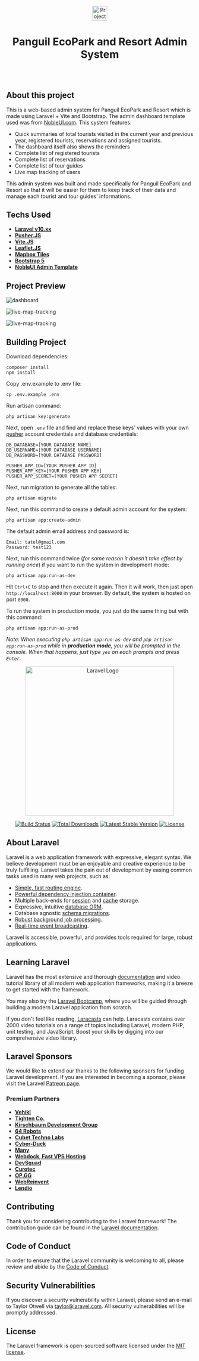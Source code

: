 <p align="center"><a href="https://laravel.com" target="_blank"><img src="./public/assets/images/favicon.png" width="40" alt="Project Logo"></a></p>
<h1 align="center" style="border-bottom:none; margin-bottom: 80px;">Panguil EcoPark and Resort Admin System</h1>

## About this project

This is a web-based admin system for Panguil EcoPark and Resort which is made using Laravel + Vite and Bootstrap. The admin dashboard template used was from <a href="https://www.nobleui.com">NobleUI.com</a>. This system features:

- Quick summaries of total tourists visited in the current year and previous year, registered tourists, reservations and assigned tourists.
- The dashboard itself also shows the reminders
- Complete list of registered tourists
- Complete list of reservations
- Complete list of tour guides
- Live map tracking of users

This admin system was built and made specifically for Panguil EcoPark and Resort so that it will be easier for them to keep track of their data and manage each tourist and tour guides' informations.

## Techs Used
- **[Laravel v10.xx](https://laravel.com)**
- **[Pusher.JS](https://pusher.com)**
- **[Vite.JS](https://vitejs.dev)**
- **[Leaflet.JS](https://leafletjs.com)**
- **[Mapbox Tiles](https://mapbox.com)**
- **[Bootstrap 5](https://getbootstrap.com)**
- **[NobleUI Admin Template](https://nobleui.com)**

## Project Preview

![dashboard](./screenshots/dashboard.png)

![live-map-tracking](./screenshots/live-map-tracking.png)


![live-map-tracking](./screenshots/live-map-tracking-2.png)

## Building Project

Download dependencies:

```
composer install
npm install
```

Copy .env.example to .env file:

```
cp .env.example .env
```

Run artisan command:

```
php artisan key:generate
```

Next, open `.env` file and find and replace these keys' values with your own [pusher](https://pusher.com) account credentials and database credentials:

```
DB_DATABASE=[YOUR DATABASE NAME]
DB_USERNAME=[YOUR DATABASE USERNAME]
DB_PASSWORD=[YOUR DATABASE PASSWORD]

PUSHER_APP_ID=[YOUR PUSHER APP ID]
PUSHER_APP_KEY=[YOUR PUSHER APP KEY]
PUSHER_APP_SECRET=[YOUR PUSHER APP SECRET]
```

Next, run migration to generate all the tables:

```
php artisan migrate
```

Next, run this command to create a default admin account for the system:

```
php artisan app:create-admin
```

The default admin email address and password is:

```
Email: tatel@gmail.com
Password: test123
```

Next, run this command twice (*for some reason it doesn't take effect by running once*) if you want to run the system in development mode:

```
php artisan app:run-as-dev
```

Hit `Ctrl+C` to stop and then execute it again. Then it will work, then just open `http://localhost:8000` in your browser. By default, the system is hosted on port `8000`.

To run the system in production mode, you just do the same thing but with this command:

```
php artisan app:run-as-prod
```

*Note: When executing `php artisan app:run-as-dev` and `php artisan app:run-as-prod` while in __production mode__, you will be prompted in the console. When that happens, just type `yes` on each prompts and press `Enter`.*



<p align="center"><a href="https://laravel.com" target="_blank"><img src="https://raw.githubusercontent.com/laravel/art/master/logo-lockup/5%20SVG/2%20CMYK/1%20Full%20Color/laravel-logolockup-cmyk-red.svg" width="400" alt="Laravel Logo"></a></p>

<p align="center">
<a href="https://github.com/laravel/framework/actions"><img src="https://github.com/laravel/framework/workflows/tests/badge.svg" alt="Build Status"></a>
<a href="https://packagist.org/packages/laravel/framework"><img src="https://img.shields.io/packagist/dt/laravel/framework" alt="Total Downloads"></a>
<a href="https://packagist.org/packages/laravel/framework"><img src="https://img.shields.io/packagist/v/laravel/framework" alt="Latest Stable Version"></a>
<a href="https://packagist.org/packages/laravel/framework"><img src="https://img.shields.io/packagist/l/laravel/framework" alt="License"></a>
</p>

## About Laravel

Laravel is a web application framework with expressive, elegant syntax. We believe development must be an enjoyable and creative experience to be truly fulfilling. Laravel takes the pain out of development by easing common tasks used in many web projects, such as:

- [Simple, fast routing engine](https://laravel.com/docs/routing).
- [Powerful dependency injection container](https://laravel.com/docs/container).
- Multiple back-ends for [session](https://laravel.com/docs/session) and [cache](https://laravel.com/docs/cache) storage.
- Expressive, intuitive [database ORM](https://laravel.com/docs/eloquent).
- Database agnostic [schema migrations](https://laravel.com/docs/migrations).
- [Robust background job processing](https://laravel.com/docs/queues).
- [Real-time event broadcasting](https://laravel.com/docs/broadcasting).

Laravel is accessible, powerful, and provides tools required for large, robust applications.

## Learning Laravel

Laravel has the most extensive and thorough [documentation](https://laravel.com/docs) and video tutorial library of all modern web application frameworks, making it a breeze to get started with the framework.

You may also try the [Laravel Bootcamp](https://bootcamp.laravel.com), where you will be guided through building a modern Laravel application from scratch.

If you don't feel like reading, [Laracasts](https://laracasts.com) can help. Laracasts contains over 2000 video tutorials on a range of topics including Laravel, modern PHP, unit testing, and JavaScript. Boost your skills by digging into our comprehensive video library.

## Laravel Sponsors

We would like to extend our thanks to the following sponsors for funding Laravel development. If you are interested in becoming a sponsor, please visit the Laravel [Patreon page](https://patreon.com/taylorotwell).

### Premium Partners

- **[Vehikl](https://vehikl.com/)**
- **[Tighten Co.](https://tighten.co)**
- **[Kirschbaum Development Group](https://kirschbaumdevelopment.com)**
- **[64 Robots](https://64robots.com)**
- **[Cubet Techno Labs](https://cubettech.com)**
- **[Cyber-Duck](https://cyber-duck.co.uk)**
- **[Many](https://www.many.co.uk)**
- **[Webdock, Fast VPS Hosting](https://www.webdock.io/en)**
- **[DevSquad](https://devsquad.com)**
- **[Curotec](https://www.curotec.com/services/technologies/laravel/)**
- **[OP.GG](https://op.gg)**
- **[WebReinvent](https://webreinvent.com/?utm_source=laravel&utm_medium=github&utm_campaign=patreon-sponsors)**
- **[Lendio](https://lendio.com)**

## Contributing

Thank you for considering contributing to the Laravel framework! The contribution guide can be found in the [Laravel documentation](https://laravel.com/docs/contributions).

## Code of Conduct

In order to ensure that the Laravel community is welcoming to all, please review and abide by the [Code of Conduct](https://laravel.com/docs/contributions#code-of-conduct).

## Security Vulnerabilities

If you discover a security vulnerability within Laravel, please send an e-mail to Taylor Otwell via [taylor@laravel.com](mailto:taylor@laravel.com). All security vulnerabilities will be promptly addressed.

## License

The Laravel framework is open-sourced software licensed under the [MIT license](https://opensource.org/licenses/MIT).
